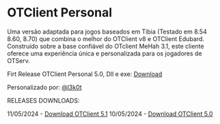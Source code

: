 # OTClient Personal
Uma versão adaptada para jogos baseados em Tibia (Testado em 8.54 8.60, 8.70) que combina o melhor do OTClient v8 e OTClient Edubard. Construído sobre a base confiável do OTclient MeHah 3.1, este cliente oferece uma experiência única e personalizada para os jogadores de OTServ.

Firt Release OTClient Personal 5.0, Dll e exe: [Download](https://github.com/l3k0t/OTClient_Personal/releases/tag/otclient_0.5)


Personalizado por: [@l3k0t](https://tibiaking.com/profile/76262-l3k0t/)


RELEASES DOWNLOADS:


11/05/2024 - [Download OTClient 5.1](https://github.com/l3k0t/OTClient_Personal/releases/tag/otclient_0.5)
10/05/2024 - [Download OTClient 5.0](https://github.com/l3k0t/OTClient_Personal/releases/tag/otclient_0.5)

